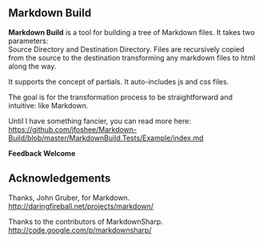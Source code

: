 Markdown Build
--------------

**Markdown Build** is a tool for building a tree 
of Markdown files. It takes two parameters:  
Source Directory and
Destination Directory. 
Files are recursively copied from the source to the destination transforming any markdown files to html along the way.

It supports the concept of partials. It auto-includes js and css files.

The goal is for the transformation process to be straightforward and intuitive: like Markdown.

Until I have something fancier, you can read more here:
<https://github.com/jfoshee/Markdown-Build/blob/master/MarkdownBuild.Tests/Example/index.md>

**Feedback Welcome**

Acknowledgements
----------------

Thanks, John Gruber, for Markdown. <http://daringfireball.net/projects/markdown/>

Thanks to the contributors of MarkdownSharp. <http://code.google.com/p/markdownsharp/>

